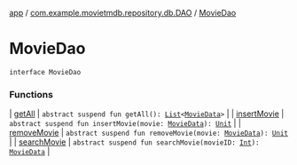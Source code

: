 [app](../../index.md) / [com.example.movietmdb.repository.db.DAO](../index.md) / [MovieDao](./index.md)

# MovieDao

`interface MovieDao`

### Functions

| [getAll](get-all.md) | `abstract suspend fun getAll(): `[`List`](https://kotlinlang.org/api/latest/jvm/stdlib/kotlin.collections/-list/index.html)`<`[`MovieData`](../../com.example.movietmdb.repository.db.entity/-movie-data/index.md)`>` |
| [insertMovie](insert-movie.md) | `abstract suspend fun insertMovie(movie: `[`MovieData`](../../com.example.movietmdb.repository.db.entity/-movie-data/index.md)`): `[`Unit`](https://kotlinlang.org/api/latest/jvm/stdlib/kotlin/-unit/index.html) |
| [removeMovie](remove-movie.md) | `abstract suspend fun removeMovie(movie: `[`MovieData`](../../com.example.movietmdb.repository.db.entity/-movie-data/index.md)`): `[`Unit`](https://kotlinlang.org/api/latest/jvm/stdlib/kotlin/-unit/index.html) |
| [searchMovie](search-movie.md) | `abstract suspend fun searchMovie(movieID: `[`Int`](https://kotlinlang.org/api/latest/jvm/stdlib/kotlin/-int/index.html)`): `[`MovieData`](../../com.example.movietmdb.repository.db.entity/-movie-data/index.md) |

